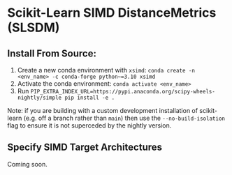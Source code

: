 # Scikit-Learn SIMD DistanceMetrics (SLSDM)

## Install From Source:

1. Create a new conda environment with `xsimd`: `conda create -n <env_name> -c conda-forge python~=3.10 xsimd`
2. Activate the conda environment: `conda activate <env_name>`
3. Run `PIP_EXTRA_INDEX_URL=https://pypi.anaconda.org/scipy-wheels-nightly/simple pip install -e .`

Note: if you are building with a custom development installation of scikit-learn (e.g. off a branch rather than `main`) then use the `--no-build-isolation`
flag to ensure it is not superceded by the nightly version.

## Specify SIMD Target Architectures

Coming soon.

